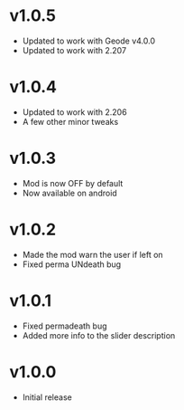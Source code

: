 # v1.0.5

  * Updated to work with Geode v4.0.0
  * Updated to work with 2.207

# v1.0.4

 * Updated to work with 2.206
 * A few other minor tweaks

# v1.0.3

 * Mod is now OFF by default
 * Now available on android

# v1.0.2

 * Made the mod warn the user if left on
 * Fixed perma UNdeath bug

# v1.0.1

 * Fixed permadeath bug
 * Added more info to the slider description

# v1.0.0

 * Initial release

